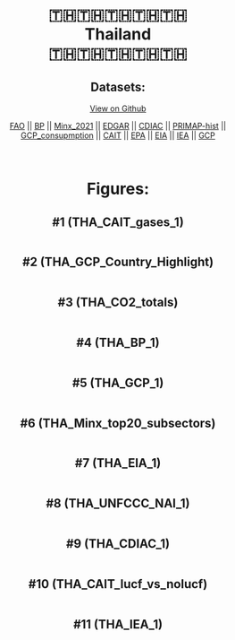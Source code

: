 
<center>
<h1 align="center">
🇹🇭🇹🇭🇹🇭🇹🇭🇹🇭
<br>
Thailand
<br>
🇹🇭🇹🇭🇹🇭🇹🇭🇹🇭
</h1>
<h2>Datasets:</h2>
<p><a href="https://github.com/dquintani/GreenhouseData/tree/master/country_data/THA_Thailand/data">View on Github</a>
<br></p><p><a href="data/THA_FAO.csv">FAO</a> || <a href="data/THA_BP.csv">BP</a> || <a href="data/THA_Minx_2021.csv">Minx_2021</a> || <a href="data/THA_EDGAR.csv">EDGAR</a> || <a href="data/THA_CDIAC.csv">CDIAC</a> || <a href="data/THA_PRIMAP-hist.csv">PRIMAP-hist</a> || <a href="data/THA_GCP_consupmption.csv">GCP_consupmption</a> || <a href="data/THA_CAIT.csv">CAIT</a> || <a href="data/THA_EPA.csv">EPA</a> || <a href="data/THA_EIA.csv">EIA</a> || <a href="data/THA_IEA.csv">IEA</a> || <a href="data/THA_GCP.csv">GCP</a></p><p><br></p>
<h1>Figures:</h1><h2>#1 (THA_CAIT_gases_1)</h2>
<p><img alt="" src="figures/THA_CAIT_gases_1.png" /></p><h2>#2 (THA_GCP_Country_Highlight)</h2>
<p><img alt="" src="figures/THA_GCP_Country_Highlight.png" /></p><h2>#3 (THA_CO2_totals)</h2>
<p><img alt="" src="figures/THA_CO2_totals.png" /></p><h2>#4 (THA_BP_1)</h2>
<p><img alt="" src="figures/THA_BP_1.png" /></p><h2>#5 (THA_GCP_1)</h2>
<p><img alt="" src="figures/THA_GCP_1.png" /></p><h2>#6 (THA_Minx_top20_subsectors)</h2>
<p><img alt="" src="figures/THA_Minx_top20_subsectors.png" /></p><h2>#7 (THA_EIA_1)</h2>
<p><img alt="" src="figures/THA_EIA_1.png" /></p><h2>#8 (THA_UNFCCC_NAI_1)</h2>
<p><img alt="" src="figures/THA_UNFCCC_NAI_1.png" /></p><h2>#9 (THA_CDIAC_1)</h2>
<p><img alt="" src="figures/THA_CDIAC_1.png" /></p><h2>#10 (THA_CAIT_lucf_vs_nolucf)</h2>
<p><img alt="" src="figures/THA_CAIT_lucf_vs_nolucf.png" /></p><h2>#11 (THA_IEA_1)</h2>
<p><img alt="" src="figures/THA_IEA_1.png" /></p>
